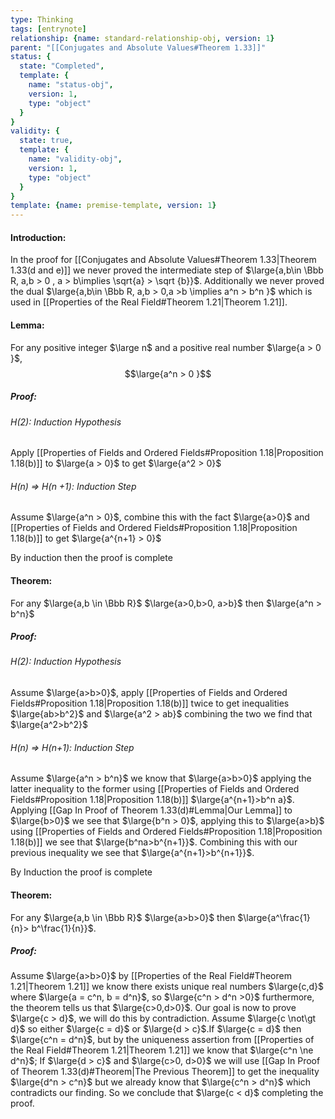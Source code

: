 ```yaml
---
type: Thinking
tags: [entrynote]
relationship: {name: standard-relationship-obj, version: 1}
parent: "[[Conjugates and Absolute Values#Theorem 1.33]]"
status: {
  state: "Completed",
  template: {
    name: "status-obj",
    version: 1,
    type: "object"
  }
}
validity: {
  state: true,
  template: {
    name: "validity-obj",
    version: 1,
    type: "object"
  }
}
template: {name: premise-template, version: 1}
---
```

#### Introduction:
In the proof for [[Conjugates and Absolute Values#Theorem 1.33|Theorem 1.33(d and e)]] we never proved the intermediate step of $\large{a,b\in \Bbb R, a,b > 0 , a > b\implies \sqrt{a} > \sqrt {b}}$. Additionally we never proved the dual $\large{a,b\in \Bbb R, a,b > 0,a >b \implies a^n > b^n }$ which is used in [[Properties of the Real Field#Theorem 1.21|Theorem 1.21]].

#### Lemma:
For any positive integer $\large n$ and a positive real number $\large{a > 0 }$, $$\large{a^n > 0 }$$
##### Proof:
###### H(2): Induction Hypothesis
Apply [[Properties of Fields and Ordered Fields#Proposition 1.18|Proposition 1.18(b)]] to $\large{a > 0}$ to get $\large{a^2 > 0}$

###### H(n) => H(n +1): Induction Step
Assume $\large{a^n > 0}$, combine this with the fact $\large{a>0}$ and [[Properties of Fields and Ordered Fields#Proposition 1.18|Proposition 1.18(b)]] to get $\large{a^{n+1} > 0}$

By induction then the proof is complete


#### Theorem: 
For any $\large{a,b \in \Bbb R}$ $\large{a>0,b>0, a>b}$ then $\large{a^n > b^n}$

##### Proof: 
###### H(2): Induction Hypothesis
Assume $\large{a>b>0}$, apply [[Properties of Fields and Ordered Fields#Proposition 1.18|Proposition 1.18(b)]] twice to get inequalities $\large{ab>b^2}$ and $\large{a^2 > ab}$ combining the two we find that $\large{a^2>b^2}$ 

###### H(n) => H(n+1): Induction Step
Assume $\large{a^n > b^n}$ we know that $\large{a>b>0}$ applying the latter inequality to the former using [[Properties of Fields and Ordered Fields#Proposition 1.18|Proposition 1.18(b)]] $\large{a^{n+1}>b^n a}$. Applying [[Gap In Proof of Theorem 1.33(d)#Lemma|Our Lemma]] to $\large{b>0}$ we see that $\large{b^n > 0}$, applying this to $\large{a>b}$ using [[Properties of Fields and Ordered Fields#Proposition 1.18|Proposition 1.18(b)]] we see that $\large{b^na>b^{n+1}}$. Combining this with our previous inequality we see that $\large{a^{n+1}>b^{n+1}}$.

By Induction the proof is complete


#### Theorem: 
For any $\large{a,b \in \Bbb R}$ $\large{a>b>0}$ then $\large{a^\frac{1}{n}> b^\frac{1}{n}}$.

##### Proof:
Assume $\large{a>b>0}$ by [[Properties of the Real Field#Theorem 1.21|Theorem 1.21]] we know there exists unique real numbers $\large{c,d}$ where $\large{a = c^n, b = d^n}$, so $\large{c^n > d^n >0}$ furthermore, the theorem tells us that $\large{c>0,d>0}$. Our goal is now to prove $\large{c > d}$, we will do this by contradiction. 
Assume $\large{c \not\gt d}$ so either $\large{c = d}$ or $\large{d > c}$.If $\large{c = d}$ then $\large{c^n = d^n}$, but by the uniqueness assertion from [[Properties of the Real Field#Theorem 1.21|Theorem 1.21]] we know that $\large{c^n \ne d^n}$; If $\large{d > c}$ and $\large{c>0, d>0}$ we will use [[Gap In Proof of Theorem 1.33(d)#Theorem|The Previous Theorem]] to get the inequality $\large{d^n > c^n}$ but we already know that $\large{c^n > d^n}$ which contradicts our finding. So we conclude that $\large{c < d}$ completing the proof.